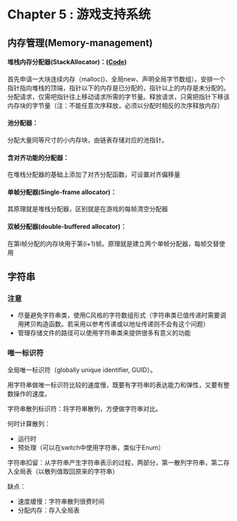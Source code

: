 # Chapter 5 : 游戏支持系统

## 内存管理\(Memory-management\)

#### 堆栈内存分配器\(StackAllocator\)：([Code](memory-management/StackAllocator.cpp))

首先申请一大块连续内存（malloc\(\)、全局new、声明全局字节数组）。安排一个指针指向堆栈的顶端，指针以下的内存是已分配的，指针以上的内存是未分配的。分配请求，仅需吧指针往上移动请求所需的字节量。释放请求，只需把指针下移该内存块的字节量（注：不能任意次序释放，必须以分配时相反的次序释放内存）

#### 池分配器：

分配大量同等尺寸的小内存块，由链表存储对应的池指针。

#### 含对齐功能的分配器：

在堆栈分配器的基础上添加了对齐分配函数，可设置对齐偏移量

#### 单帧分配器\(Single-frame allocator\)：

其原理就是堆栈分配器，区别就是在游戏的每帧清空分配器

#### 双帧分配器\(double-buffered allocator\)：

在第i帧分配的内存块用于第\(i+1\)帧。原理就是建立两个单帧分配器，每帧交替使用

## 字符串

### 注意

* 尽量避免字符串类，使用C风格的字符数组形式（字符串类已值传递时需要调用拷贝构造函数。若采用以参考传递或以地址传递则不会有这个问题）
* 管理存储文件的路径可以使用字符串类来提供很多有意义的功能

### 唯一标识符

全局唯一标识符（globally unique identifier, GUID）。

用字符串做唯一标识符比较的速度慢，既要有字符串的表达能力和弹性，又要有整数操作的速度。

字符串散列标识符：将字符串散列，方便做字符串对比。

何时计算散列：

* 运行时
* 预处理（可以在switch中使用字符串，类似于Enum）

字符串扣留：从字符串产生字符串表示的过程，两部分，第一散列字符串，第二存入全局表（以散列值取回原来的字符串）

缺点：

* 速度缓慢：字符串散列很费时间
* 分配内存：存入全局表

